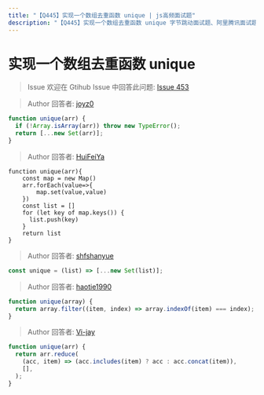 ```yaml
---
title: "【Q445】实现一个数组去重函数 unique | js高频面试题"
description: "【Q445】实现一个数组去重函数 unique 字节跳动面试题、阿里腾讯面试题、美团小米面试题。"
---
```


# 实现一个数组去重函数 unique

> Issue
> 欢迎在 Gtihub Issue 中回答此问题: [Issue 453](https://github.com/shfshanyue/Daily-Question/issues/453)

> Author
> 回答者: [joyz0](https://github.com/joyz0)

```js
function unique(arr) {
  if (!Array.isArray(arr)) throw new TypeError();
  return [...new Set(arr)];
}
```

> Author
> 回答者: [HuiFeiYa](https://github.com/HuiFeiYa)

```
function unique(arr){
    const map = new Map()
    arr.forEach(value=>{
        map.set(value,value)
    })
    const list = []
    for (let key of map.keys()) {
      list.push(key)
    }
    return list
}
```

> Author
> 回答者: [shfshanyue](https://github.com/shfshanyue)

```js
const unique = (list) => [...new Set(list)];
```

> Author
> 回答者: [haotie1990](https://github.com/haotie1990)

```js
function unique(array) {
  return array.filter((item, index) => array.indexOf(item) === index);
}
```

> Author
> 回答者: [Vi-jay](https://github.com/Vi-jay)

```ts
function unique(arr) {
  return arr.reduce(
    (acc, item) => (acc.includes(item) ? acc : acc.concat(item)),
    [],
  );
}
```
